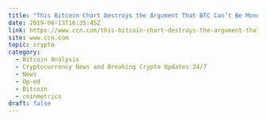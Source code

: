 ```yaml
---
title: "This Bitcoin Chart Destroys the Argument That BTC Can’t Be Money"
date: 2019-06-13T16:35:45Z
link: https://www.ccn.com/this-bitcoin-chart-destroys-the-argument-that-btc-cant-be-money/?utm_medium=RSS&utm_source=hune
site: www.ccn.com
topic: crypto
category:
  - Bitcoin Analysis
  - Cryptocurrency News and Breaking Crypto Updates 24/7
  - News
  - Op-ed
  - Bitcoin
  - coinmetrics
draft: false
---
```

